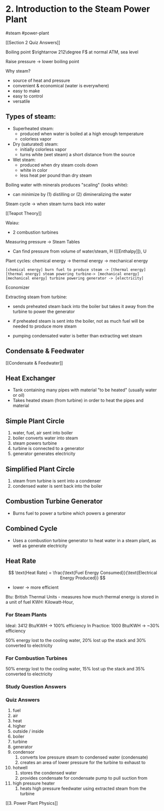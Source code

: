 # 2. Introduction to the Steam Power Plant
#steam #power-plant

[[Section 2 Quiz Answers]]

Boiling point $\rightarrow 212\degree F$ at normal ATM, sea level

Raise pressure -> lower boiling point

Why steam?
- source of heat and pressure
- convenient & economical (water is everywhere)
- easy to make
- easy to control
- versatile

## Types of steam:
- Superheated steam:
	- produced when water is boiled at a high enough temperature
	- colorless vapor
- Dry (saturated) steam:
	- initially colorless vapor
	- turns white (wet steam) a short distance from the source
- Wet steam:
	- produced when dry steam cools down
	- white in color
	- less heat per pound than dry steam

Boiling water with minerals produces "scaling" (looks white):
- can minimize by (1) distilling or (2) dimineralizing the water

Steam cycle -> when steam turns back into water

[[Teapot Theory]]

Waiau:
- 2 combustion turbines

Measuring pressure -> Steam Tables
- Can find pressure from volume of water/steam, H ([[Enthalpy]]), U

Plant cycles: chemical energy -> thermal energy -> mechanical energy

```nomnoml
[chemical energy] burn fuel to produce steam -> [thermal energy]
[thermal energy] steam powering turbine-> [mechanical energy]
[mechanical energy] turbine powering generator -> [electricity]
```

Economizer

Extracting steam from turbine:
- sends preheated steam back into the boiler but takes it away from the turbine to power the generator
- if preheated steam is sent into the boiler, not as much fuel will be needed to produce more steam

- pumping condensated water is better than extracting wet steam

## Condensate & Feedwater
[[Condensate & Feedwater]]


## Heat Exchanger
- Tank containing many pipes with material "to be heated" (usually water or oil)
- Takes heated steam (from turbine) in order to heat the pipes and material

## Simple Plant Circle

1. water, fuel, air sent into boiler
2. boiler converts water into steam
3. steam powers turbine
4. turbine is connected to a generator
5. generator generates electricity

## Simplified Plant Circle

1. steam from turbine is sent into a condenser
2. condensed water is sent back into the boiler

## Combustion Turbine Generator
- Burns fuel to power a turbine which powers a generator

## Combined Cycle
- Uses a combustion turbine generator to heat water in a steam plant, as well as generate electricity

## Heat Rate
$$
\text{Heat Rate} = \frac{\text{Fuel Energy Consumed}}{\text{Electrical Energy Produced}}
$$
- lower -> more efficient


Btu: British Thermal Units - measures how much thermal energy is stored in a unit of fuel
KWH: Kilowatt-Hour,

### For Steam Plants
Ideal: 3412 Btu/KWH -> 100% efficiency
In Practice: 1000 Btu/KWH -> ~30% efficiency

50% energy lost to the cooling water, 20% lost up the stack and 30% converted to electricity

### For Combustion Turbines
50% energy lost to the cooling water, 15% lost up the stack and 35% converted to electricity

### Study Question Answers

### Quiz Answers
1. fuel
2. air
3. heat
4. higher
5. outside / inside
6. boiler
7. turbine
8. generator
9. condensor
	1. converts low pressure steam to condensed water (condensate)
	2. creates an area of lower pressure for the turbine to exhaust to
10. hotwell
	1. stores the condensed water
	2. provides condensate for condensate pump to pull suction from
11. high pressure heater
	1. heats high pressure feedwater using extracted steam from the turbine
	
[[3. Power Plant Physics]]
